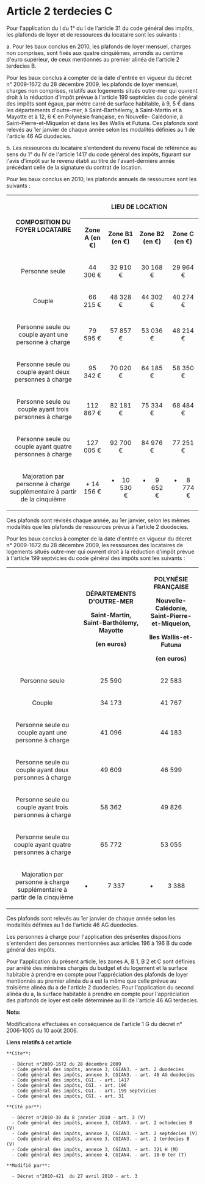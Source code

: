 # Article 2 terdecies C

Pour l'application du l du 1° du I de l'article 31 du code général des impôts, les plafonds de loyer et de ressources du
locataire sont les suivants : 

a. Pour les baux conclus en 2010, les plafonds de loyer mensuel, charges non comprises, sont fixés aux quatre cinquièmes,
arrondis au centime d'euro supérieur, de ceux mentionnés au premier alinéa de l'article 2 terdecies B. 

Pour les baux conclus à compter de la date d'entrée en vigueur du décret n° 2009-1672 du 28 décembre 2009, les plafonds de
loyer mensuel, charges non comprises, relatifs aux logements situés outre-mer qui ouvrent droit à la réduction d'impôt prévue
à l'article 199 septvicies du code général des impôts sont égaux, par mètre carré de surface habitable, à 9, 5 € dans les
départements d'outre-mer, à Saint-Barthélemy, à Saint-Martin et à Mayotte et à 12, 6 € en Polynésie française, en Nouvelle-
Calédonie, à Saint-Pierre-et-Miquelon et dans les îles Wallis et Futuna. Ces plafonds sont relevés au 1er janvier de chaque
année selon les modalités définies au 1 de l'article 46 AG duodecies. 

b. Les ressources du locataire s'entendent du revenu fiscal de référence au sens du 1° du IV de l'article 1417 du code
général des impôts, figurant sur l'avis d'impôt sur le revenu établi au titre de l'avant-dernière année précédant celle de la
signature du contrat de location. 

Pour les baux conclus en 2010, les plafonds annuels de ressources sont les suivants : 

<table>
    <tbody>
      <tr>
        <th rowspan="2">COMPOSITION DU FOYER LOCATAIRE

</th>
        <th colspan="4">

LIEU DE LOCATION

</th>
      </tr>
      <tr>
        <th>

Zone A (en €)

</th>
        <th>

Zone B1 (en €)

</th>
        <th>

Zone B2 (en €)

</th>
        <th>

Zone C (en €)

</th>
      </tr>
      <tr>
        <td align="center">

Personne seule

</td>
        <td align="center">

44 306 €

</td>
        <td align="center">

32 910 €

</td>
        <td align="center">

30 168 €

</td>
        <td align="center">

29 964 €

</td>
      </tr>
      <tr>
        <td align="center">

Couple

</td>
        <td align="center">

66 215 €

</td>
        <td align="center">

48 328 €

</td>
        <td align="center">

44 302 €

</td>
        <td align="center">

40 274 €

</td>
      </tr>
      <tr>
        <td align="center">

Personne seule ou couple ayant une personne à charge

</td>
        <td align="center">

79 595 €

</td>
        <td align="center">

57 857 €

</td>
        <td align="center">

53 036 €

</td>
        <td align="center">

48 214 €

</td>
      </tr>
      <tr>
        <td align="center">

Personne seule ou couple ayant deux personnes à charge

</td>
        <td align="center">

95 342 €

</td>
        <td align="center">

70 020 €

</td>
        <td align="center">

64 185 €

</td>
        <td align="center">

58 350 €

</td>
      </tr>
      <tr>
        <td align="center">

Personne seule ou couple ayant trois personnes à charge

</td>
        <td align="center">

112 867 €

</td>
        <td align="center">

82 181 €

</td>
        <td align="center">

75 334 €

</td>
        <td align="center">

68 484 €

</td>
      </tr>
      <tr>
        <td align="center">

Personne seule ou couple ayant quatre personnes à charge

</td>
        <td align="center">

127 005 €

</td>
        <td align="center">

92 700 €

</td>
        <td align="center">

84 976 €

</td>
        <td align="center">

77 251 €

</td>
      </tr>
      <tr>
        <td align="center">

Majoration par personne à charge supplémentaire à partir de la cinquième

</td>
        <td align="center">+ 14 156 €</td>
        <td align="center">

+ 10 530 €

</td>
        <td align="center">

+ 9 652 €

</td>
        <td align="center">

+ 8 774 €

</td>
      </tr>
    </tbody>
  </table>

Ces plafonds sont révisés chaque année, au 1er janvier, selon les mêmes modalités que les plafonds de ressources prévus à
l'article 2 duodecies. 

Pour les baux conclus à compter de la date d'entrée en vigueur du décret n° 2009-1672 du 28 décembre 2009, les ressources des
locataires de logements situés outre-mer qui ouvrent droit à la réduction d'impôt prévue à l'article 199 septvicies du code
général des impôts sont les suivants : 

<table>
  <tbody>
    <tr>
      <th>

</th>
      <th>

DÉPARTEMENTS D'OUTRE-MER 

Saint-Martin, Saint-Barthélemy, Mayotte 

(en euros) 

</th>
      <th>

POLYNÉSIE FRANÇAISE 

Nouvelle-Calédonie, Saint-Pierre-et-Miquelon, 

îles Wallis-et-Futuna 

(en euros) 

</th>
    </tr>
    <tr>
      <td align="center">

Personne seule 

</td>
      <td align="center">

25 590 

</td>
      <td align="center">

22 583 

</td>
    </tr>
    <tr>
      <td align="center">

Couple 

</td>
      <td align="center">

34 173 

</td>
      <td align="center">

41 767 

</td>
    </tr>
    <tr>
      <td align="center">

Personne seule ou couple ayant une personne à charge 

</td>
      <td align="center">

41 096 

</td>
      <td align="center">

44 183 

</td>
    </tr>
    <tr>
      <td align="center">

Personne seule ou couple ayant deux personnes à charge 

</td>
      <td align="center">

49 609 

</td>
      <td align="center">

46 599 

</td>
    </tr>
    <tr>
      <td align="center">

Personne seule ou couple ayant trois personnes à charge 

</td>
      <td align="center">

58 362 

</td>
      <td align="center">

49 826 

</td>
    </tr>
    <tr>
      <td align="center">

Personne seule ou couple ayant quatre personnes à charge 

</td>
      <td align="center">

65 772 

</td>
      <td align="center">

53 055 

</td>
    </tr>
    <tr>
      <td align="center">

Majoration par personne à charge supplémentaire à partir de la cinquième 

</td>
      <td align="center">

+ 7 337 

</td>
      <td align="center">

+ 3 388 

</td>
    </tr>
  </tbody>
</table>

Ces plafonds sont relevés au 1er janvier de chaque année selon les modalités définies au 1 de l'article 46 AG duodecies. 

Les personnes à charge pour l'application des présentes dispositions s'entendent des personnes mentionnées aux articles 196 à
196 B du code général des impôts. 

Pour l'application du présent article, les zones A, B 1, B 2 et C sont définies par arrêté des ministres chargés du budget et
du logement et la surface habitable à prendre en compte pour l'appréciation des plafonds de loyer mentionnés au premier
alinéa du a est la même que celle prévue au troisième alinéa du a de l'article 2 duodecies. Pour l'application du second
alinéa du a, la surface habitable à prendre en compte pour l'appréciation des plafonds de loyer est celle déterminée au III
de l'article 46 AG terdecies.

**Nota:**

Modifications effectuées en conséquence de l'article 1 G du décret n° 2006-1005 du 10 août 2006.

**Liens relatifs à cet article**

	**Cite**:

	  - Décret n°2009-1672 du 28 décembre 2009
	  - Code général des impôts, annexe 3, CGIAN3. - art. 2 duodecies
	  - Code général des impôts, annexe 3, CGIAN3. - art. 46 AG duodecies
	  - Code général des impôts, CGI. - art. 1417
	  - Code général des impôts, CGI. - art. 196
	  - Code général des impôts, CGI. - art. 199 septvicies
	  - Code général des impôts, CGI. - art. 31

	**Cité par**:

	  - Décret n°2010-30 du 8 janvier 2010 - art. 3 (V)
	  - Code général des impôts, annexe 3, CGIAN3. - art. 2 octodecies B (V)
	  - Code général des impôts, annexe 3, CGIAN3. - art. 2 septdecies (V)
	  - Code général des impôts, annexe 3, CGIAN3. - art. 2 terdecies B (V)
	  - Code général des impôts, annexe 3, CGIAN3. - art. 321 H (M)
	  - Code général des impôts, annexe 4, CGIAN4. - art. 18-0 ter (T)

	**Modifié par**:

	  - Décret n°2010-421  du 27 avril 2010 - art. 3
